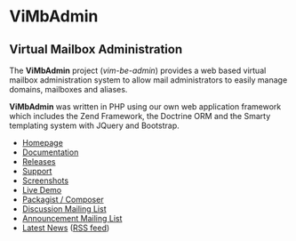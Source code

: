 # ViMbAdmin 
## Virtual Mailbox Administration

The **ViMbAdmin** project (*vim-be-admin*) provides a web based virtual mailbox administration system to allow mail administrators to easily manage domains, mailboxes and aliases. 

**ViMbAdmin** was written in PHP using our own web application framework which includes the Zend Framework, the Doctrine ORM and the Smarty templating system with JQuery and Bootstrap.



* [Homepage](http://www.vimbadmin.net/)
* [Documentation](https://github.com/opensolutions/ViMbAdmin/wiki)
* [Releases](https://github.com/opensolutions/ViMbAdmin/releases)
* [Support](http://www.vimbadmin.net/support.php)
* [Screenshots](http://www.vimbadmin.net/screenshots.php)
* [Live Demo](http://www.vimbadmin.net/demo)
* [Packagist / Composer](https://packagist.org/packages/opensolutions/vimbadmin)
* [Discussion Mailing List](http://groups.google.com/group/vimbadmin-announce)
* [Announcement Mailing List](http://groups.google.com/group/vimbadmin-discuss)
* [Latest News](http://www.opensolutions.ie/blog/category/vimbadmin/) ([RSS feed](http://www.opensolutions.ie/blog/category/vimbadmin/feed/))


